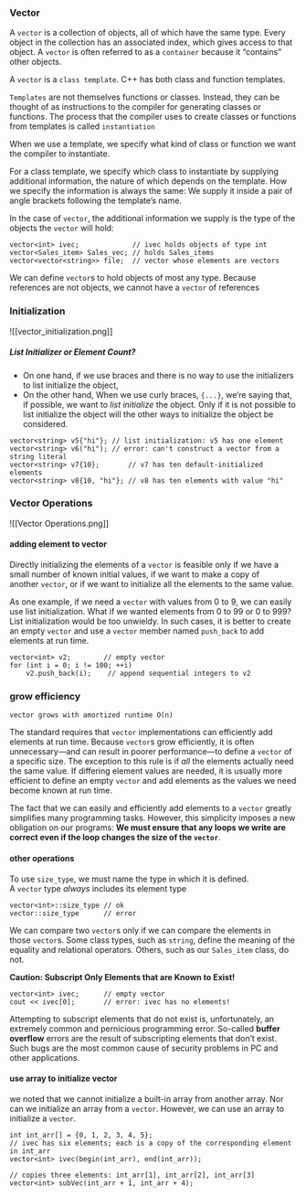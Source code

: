 ### Vector

A `vector` is a collection of objects, all of which have the same type. Every object in the collection has an associated index, which gives access to that object. A `vector` is often referred to as a `container` because it “contains” other objects.

A `vector` is a `class template`. C++ has both class and function templates.

`Templates` are not themselves functions or classes. Instead, they can be thought of as instructions to the compiler for generating classes or functions. The process that the compiler uses to create classes or functions from templates is called `instantiation`

When we use a template, we specify what kind of class or function we want the compiler to instantiate.

For a class template, we specify which class to instantiate by supplying additional information, the nature of which depends on the template. How we specify the information is always the same: We supply it inside a pair of angle brackets following the template’s name.

In the case of `vector`, the additional information we supply is the type of the objects the `vector` will hold:

```
vector<int> ivec;             // ivec holds objects of type int  
vector<Sales_item> Sales_vec; // holds Sales_items  
vector<vector<string>> file;  // vector whose elements are vectors
```

We can define `vector`s to hold objects of most any type. Because references are not objects, we cannot have a `vector` of references

###  Initialization

![[vector_initialization.png]]

##### List Initializer or Element Count?

- On one hand, if we use braces and there is no way to use the initializers to list initialize the object,
- On the other hand,  When we use curly braces, `{...}`, we’re saying that, if possible, we want to _list initialize_ the object. Only if it is not possible to list initialize the object will the other ways to initialize the object be considered.

```
vector<string> v5{"hi"}; // list initialization: v5 has one element  
vector<string> v6("hi"); // error: can't construct a vector from a string literal  
vector<string> v7{10};       // v7 has ten default-initialized elements  
vector<string> v8{10, "hi"}; // v8 has ten elements with value "hi"
```

### Vector Operations

![[Vector Operations.png]]

#### adding element to vector

Directly initializing the elements of a `vector` is feasible only if we have a small number of known initial values, if we want to make a copy of another `vector`, or if we want to initialize all the elements to the same value.

As one example, if we need a `vector` with values from 0 to 9, we can easily use list initialization. What if we wanted elements from 0 to 99 or 0 to 999? List initialization would be too unwieldy. In such cases, it is better to create an empty `vector` and use a `vector` member named `push_back` to add elements at run time.

```
vector<int> v2;        // empty vector  
for (int i = 0; i != 100; ++i)  
    v2.push_back(i);    // append sequential integers to v2
```

### grow efficiency

`vector grows with amortized runtime O(n)`

The standard requires that `vector` implementations can efficiently add elements at run time. Because `vector`s grow efficiently, it is often unnecessary—and can result in poorer performance—to define a `vector` of a specific size. The exception to this rule is if _all_ the elements actually need the same value. If differing element values are needed, it is usually more efficient to define an empty `vector` and add elements as the values we need become known at run time.

The fact that we can easily and efficiently add elements to a `vector` greatly simplifies many programming tasks. However, this simplicity imposes a new obligation on our programs: **We must ensure that any loops we write are correct even if the loop changes the size of the `vector`**.


#### other operations

To use `size_type`, we must name the type in which it is defined. A `vector` type _always_ includes its element type

```
vector<int>::size_type // ok  
vector::size_type      // error
```

We can compare two `vector`s only if we can compare the elements in those `vector`s. Some class types, such as `string`, define the meaning of the equality and relational operators. Others, such as our `Sales_item` class, do not.

**Caution: Subscript Only Elements that are Known to Exist!**

```
vector<int> ivec;      // empty vector  
cout << ivec[0];       // error: ivec has no elements!
```

Attempting to subscript elements that do not exist is, unfortunately, an extremely common and pernicious programming error. So-called **buffer overflow** errors are the result of subscripting elements that don’t exist. Such bugs are the most common cause of security problems in PC and other applications.


#### use array to initialize vector

we noted that we cannot initialize a built-in array from another array. Nor can we initialize an array from a `vector`. However, we can use an array to initialize a `vector`.

```
int int_arr[] = {0, 1, 2, 3, 4, 5};  
// ivec has six elements; each is a copy of the corresponding element in int_arr  
vector<int> ivec(begin(int_arr), end(int_arr));

// copies three elements: int_arr[1], int_arr[2], int_arr[3]  
vector<int> subVec(int_arr + 1, int_arr + 4);
```